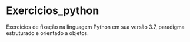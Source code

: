 # Exercicios_python

Exercicios de fixação na linguagem Python em sua versão 3.7, paradigma estruturado e orientado a objetos. 
